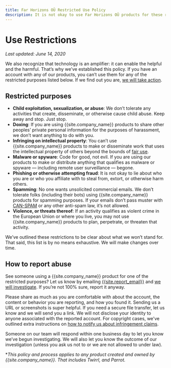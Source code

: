 ```yaml
---
title: Far Horizons OÜ Restricted Use Policy
description: It is not okay to use Far Horizons OÜ products for these restricted purposes.
---
```


# Use Restrictions

_Last updated: June 14, 2020_

We also recognize that technology is an amplifier: it can enable the helpful and the harmful. That’s why we’ve established this policy. If you have an account with any of our products, you can’t use them for any of the restricted purposes listed below. If we find out you are, [we will take action](how-we-handle/index.md).

## Restricted purposes

- **Child exploitation, sexualization, or abuse**: We don’t tolerate any activities that create, disseminate, or otherwise cause child abuse. Keep away and stop. Just stop.
- **Doxing**: If you are using {{site.company_name}} products to share other peoples’ private personal information for the purposes of harassment, we don’t want anything to do with you.
- **Infringing on intellectual property**: You can’t use {{site.company_name}} products to make or disseminate work that uses the intellectual property of others beyond the bounds of [fair use](https://www.copyright.gov/fair-use/more-info.html).
- **Malware or spyware**: Code for good, not evil. If you are using our products to make or distribute anything that qualifies as malware or spyware — including remote user surveillance — begone.
- **Phishing or otherwise attempting fraud**: It is not okay to lie about who you are or who you affiliate with to steal from, extort, or otherwise harm others.
- **Spamming**: No one wants unsolicited commercial emails. We don’t tolerate folks (including their bots) using {{site.company_name}} products for spamming purposes. If your emails don’t pass muster with [CAN-SPAM](https://www.ftc.gov/tips-advice/business-center/guidance/can-spam-act-compliance-guide-business) or any other anti-spam law, it’s not allowed.
- **Violence, or threats thereof**: If an activity qualifies as violent crime in the European Union or where you live, you may not use {{site.company_name}} products to plan, perpetrate, or threaten that activity.

We’ve outlined these restrictions to be clear about what we won’t stand for. That said, this list is by no means exhaustive. We will make changes over time.

## How to report abuse

See someone using a {{site.company_name}} product for one of the restricted purposes? Let us know by emailing [{{site.report_email}}](mailto:{{site.report_email}}) and [we will investigate](how-we-handle/index.md). If you’re not 100% sure, report it anyway.

Please share as much as you are comfortable with about the account, the content or behavior you are reporting, and how you found it. Sending us a URL or screenshots is super helpful. If you need a secure file transfer, let us know and we will send you a link. We will not disclose your identity to anyone associated with the reported account. For copyright cases, we've outlined extra instructions on [how to notify us about infringement claims](../copyright/index.md).

Someone on our team will respond within one business day to let you know we’ve begun investigating. We will also let you know the outcome of our investigation (unless you ask us not to or we are not allowed to under law).

\*_This policy and process applies to any product created and owned by {{site.company_name}}. That includes Twirrl, and Parrot._
